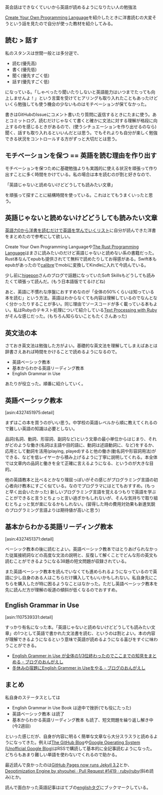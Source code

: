 英会話はできなくていいから英語が読めるようになりたい人の勉強法
<!-- 10328749687182523836 -->
[Create Your Own Programming Language](http://ongaeshi.hatenablog.com/entry/create-your-own-programming-language)を紹介したときに洋書読むの大変そうという話を見たので自分が使った教材を紹介してみる。

## 読む > 話す
私のスタンスは世間一般とは多分逆で、

+ 読む(優先高)
+ 書く(優先低)
+ 聞く(優先すごく低)
+ 話す(優先すごく低)

になっている。「しゃべったり聞いたりしないと英語能力はいつまでたっても向上しませんよ！」という言葉を受けてヒアリングも取り入れたこともあったけどいくら勉強しても使う機会の少ないものはモチベーションが保てなかった。

書きはGitHubのIssueにコメント書いたり質問に返信するときにたまに使う。あとコミットログ。読むだけじゃなくて書くと確かに文法に対する理解が格段に向上するのを感じるときがあるので、(使うシチュエーションを作り出せるのなら)聞く、話すも取り入れるといいんだとは思う。でもそれよりも自分が楽しく勉強できる状況をコントロールする方がずっと大切だとは思う。

## モチベーションを保つ == 英語を読む理由を作り出す
モチベーションを保つために基礎勉強よりも実践的に使える状況を頑張って作り出すことに多く時間をかけている。私の場合は本を読むのが割と好きなので、

「英語じゃないと読めないけどどうしても読みたい文章」

を頑張って探すことに結構時間を使っている。これはとてもうまくいったと思う。

## 英語じゃないと読めないけどどうしても読みたい文章
[英語力0から洋書を読むだけで英語を学んでいくリスト](http://ongaeshi.hatenablog.com/entry/list-of-english-books)に自分が読んできた洋書をまとめたので参考にして欲しい。

Create Your Own Programming Languageや[The Rust Programming Language](https://www.rust-lang.org/en-US/)はまさに読みたいのだけど英語じゃないと読めない系の書籍だった。Rust本なんてepubも提供されてて無料で読めたりしてお得感がある。Swift本もepubがあったので[calibre](http://ongaeshi.hatenablog.com/entry/2013/03/12/151447)でmobiに変換してKindleに入れて今読んでいる。

少し前に[higepon](http://d.hatena.ne.jp/higepon/20150921/1442843666)さんのブログで話題になっていたSoft Skillsもどうしても読みたくて頑張って読んだ。(もう日本語版でてるけどね)

あと、英語に不慣れな序盤におすすめなのが「全体の50%くらいは知っている本を読む」という方法。英語はわからなくても内容は理解しているのでなんとなく分かったりすることが多い。同じ理由でソースコードが多く載っている本もよい。私はRubyのテキスト処理について紹介している[Text Processing with Ruby](http://ongaeshi.hatenablog.com/entry/list-of-english-books)がそんな感じだった。(もちろん知らないこともたくさんあった)

## 英文法の本
さておき英文法は勉強した方がよい。基礎的な英文法を理解してしまえばあとは辞書さえあれば時間をかけることで読めるようになるので。

- 英語ベーシック教本
- 基本からわかる英語リーディング教本
- English Grammar in Use

あたりが役立った。順番に紹介していく。

## 英語ベーシック教本
[asin:4327451975:detail]

まずはこの本を買うのがいい思う。中学校の英語レベルから順に教えてくれるので難しい英語の知識は必要としない。

品詞(名詞、動詞、形容詞、副詞など)という文章の最小単位からはじまり、それがどのような働き(名詞は主語や目的語に、動詞は述語動詞に、など)をするか、応用として動詞を活用(playing, played)すると他の働き(動名詞や形容詞用法)ができる、などを低レイヤーから積み上げるように丁寧に説明してくれる。本全体では文章内の品詞と働きを全て正確に言えるようになる、というのが大きな目的。

他の英語教本と比べるとかなり理屈っぽいがその感じがプログラミング言語の初心者向け教本にすごく似ている。なのでプログラマにはとてもおすすめ。(もっと早く出会いたかった) 新しいプログラミング言語を覚えるつもりで英語を学ぶことができると言うとちょっと言い過ぎかもしれないが、そんな気持ちで取り組むとちょっと気が楽になるかもしれない。(習得した時の費用対効果も新進気鋭のプログラミング言語よりは期待値が高いと思う)

## 基本からわかる英語リーディング教本
[asin:4327451371:detail]

ベーシック教本の後に読むとよい。英語ベーシック教本ではとりあげられなかった従属接続詞などの高度な文法の説明と、反復して解くことでどんな形の英文も読むことができるようになる38題の短文問題が収録されている。

また英語ベーシック教本を読んでいなくても進められるようになっているので英語に少し自身のある人はこちらだけ購入してもいいかもしれない。私自身先にこちらを購入したが特に困るようなことはなかった。ただし英語ベーシック教本を先に読んだ方が理解の坂道の傾斜が低くなるのでおすすめ。

## English Grammar in Use
[asin:1107539331:detail]

すっかり有名になった本。「英語じゃないと読めないけどどうしても読みたい文章」の1つとして英語で書かれた文法書を読む、というのは割とよい。本の内容が理解できるようになるという意味で英語が読めるようになる喜びをすぐに味わうことができる。

- [English Grammer in Use が全体の1/3位終わったのでここまでの知見をまとめる - ブログのおんがえし](http://ongaeshi.hatenablog.com/entry/english-grammer-in-use-1)
- [冬休みの宿題にEnglish Grammer in Useをやる - ブログのおんがえし](http://ongaeshi.hatenablog.com/entry/homework-of-winter-break)

## まとめ
私自身のステータスとしては

- English Grammar in Use Book は途中で挫折(でも役にたった)
- 英語ベーシック教本 は読了
- 基本からわかる英語リーディング教本 も読了、短文問題を繰り返し解き中(今2週目)

といった感じだが、自身が内容に明るく簡単な文章なら大分スラスラと読めるようになってきた。例えば[The GitHub Blog](https://github.com/blog)や[Google Operating System (Unofficial Google Blog)](http://googlesystem.blogspot.com/)はRSSで購読して基本的に全記事読むようになった。どちらもあまり難しい単語を使わないでくれるので助かる。

最近読んで良かったのは[GitHub Pages now runs Jekyll 3.2](https://github.com/blog/2236-github-pages-now-runs-jekyll-3-2)とか、[Deoptimization Engine by shyouhei · Pull Request #1419 · ruby/ruby](https://github.com/ruby/ruby/pull/1419)(斜め読み)とか。

読んで面白かった英語記事ははてブの[englishタグ](http://b.hatena.ne.jp/tuto0621/english/)にブックマークしている。
